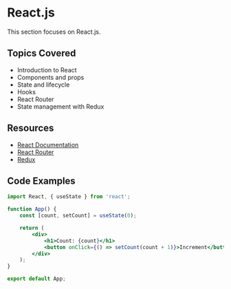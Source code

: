 # React.js

This section focuses on React.js.

## Topics Covered
- Introduction to React
- Components and props
- State and lifecycle
- Hooks
- React Router
- State management with Redux

## Resources
- [React Documentation](https://reactjs.org/docs/getting-started.html)
- [React Router](https://reactrouter.com/)
- [Redux](https://redux.js.org/)

## Code Examples

```jsx
import React, { useState } from 'react';

function App() {
    const [count, setCount] = useState(0);

    return (
        <div>
            <h1>Count: {count}</h1>
            <button onClick={() => setCount(count + 1)}>Increment</button>
        </div>
    );
}

export default App;
